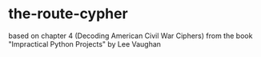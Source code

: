 # the-route-cypher
based on chapter 4 (Decoding American Civil War Ciphers) from the book "Impractical Python Projects" by Lee Vaughan
